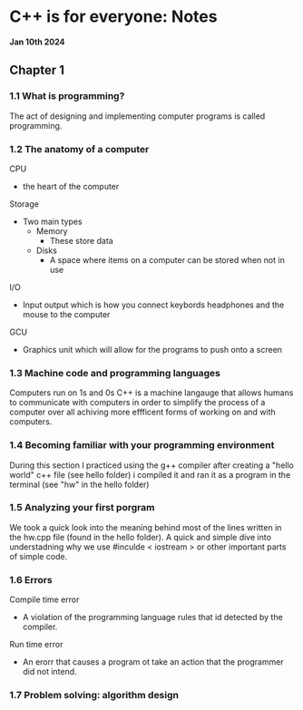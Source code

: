 # C++ is for everyone: Notes  

**Jan 10th 2024**

## Chapter 1  

### 1.1 What is programming?  

The act of designing and implementing computer programs is called programming.  
  
### 1.2 The anatomy of a computer
  
CPU  
- the heart of the computer  
  
Storage
- Two main types
    - Memory
        - These store data
    - Disks
        - A space where items on a computer can be stored when not in use  
  
I/O  
- Input output which is how you connect keybords headphones and the mouse to the computer  

GCU
- Graphics unit which will allow for the programs to push onto a screen  

### 1.3 Machine code and programming languages  
Computers run on 1s and 0s C++ is a machine langauge that allows humans to communicate with computers in order to simplify the process of a computer over all achiving more effficent forms of working on and with computers.  

### 1.4 Becoming familiar with your programming environment
During this section I practiced using the g++ compiler after creating a "hello world" c++ file (see hello folder) i compiled it and ran it as a program in the terminal (see "hw" in the hello folder)  

### 1.5 Analyzing your first porgram
We took a quick look into the meaning behind most of the lines written in the hw.cpp file (found in the hello folder). A quick and simple dive into understadning why we use #inculde < iostream > or other important parts of simple code.

### 1.6 Errors
Compile time error 
- A violation of the programming language rules that id detected by the compiler.  

Run time error
- An erorr that causes a program ot take an action that the programmer did not intend.  

### 1.7 Problem solving: algorithm design



